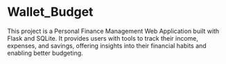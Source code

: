 # Wallet_Budget
 This project is a Personal Finance Management Web Application built with Flask and SQLite. It provides users with tools to track their income, expenses, and savings, offering insights into their financial habits and enabling better budgeting. 
